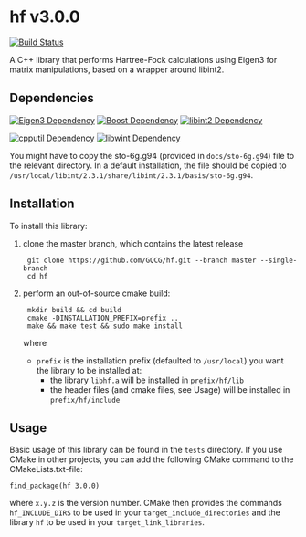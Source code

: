 # hf v3.0.0

[![Build Status](https://travis-ci.org/GQCG/hf.svg?branch=develop)](https://travis-ci.org/GQCG/hf)

A C++ library that performs Hartree-Fock calculations using Eigen3 for matrix manipulations, based on a wrapper around libint2.


## Dependencies
[![Eigen3 Dependency](https://img.shields.io/badge/Eigen-3.3.4+-000000.svg)](http://eigen.tuxfamily.org/index.php?title=Main_Page)
[![Boost Dependency](https://img.shields.io/badge/Boost-1.65.1+-000000.svg)](www.boost.org)
[![libint2 Dependency](https://img.shields.io/badge/libint-2.3.1+-000000.svg)](https://github.com/evaleev/libint)

[![cpputil Dependency](https://img.shields.io/badge/cpputil-1.2.1+-blue.svg)](https://github.com/GQCG/cpputil)
[![libwint Dependency](https://img.shields.io/badge/libwint-3.0.0+-blue.svg)](https://github.com/GQCG/libwint)

You might have to copy the sto-6g.g94 (provided in `docs/sto-6g.g94`) file to the relevant directory. In a default installation, the file should be copied to `/usr/local/libint/2.3.1/share/libint/2.3.1/basis/sto-6g.g94`.


## Installation
To install this library:
1. clone the master branch, which contains the latest release

        git clone https://github.com/GQCG/hf.git --branch master --single-branch
        cd hf

2. perform an out-of-source cmake build:

        mkdir build && cd build
        cmake -DINSTALLATION_PREFIX=prefix ..
        make && make test && sudo make install

    where
    * `prefix` is the installation prefix (defaulted to `/usr/local`) you want the library to be installed at:
        * the library `libhf.a` will be installed in `prefix/hf/lib`
        * the header files (and cmake files, see Usage) will be installed in `prefix/hf/include`


## Usage
Basic usage of this library can be found in the `tests` directory. If you use CMake in other projects, you can add the following CMake command to the CMakeLists.txt-file:

    find_package(hf 3.0.0)

where `x.y.z` is the version number. CMake then provides the commands `hf_INCLUDE_DIRS` to be used in your `target_include_directories` and the library `hf` to be used in your `target_link_libraries`.
